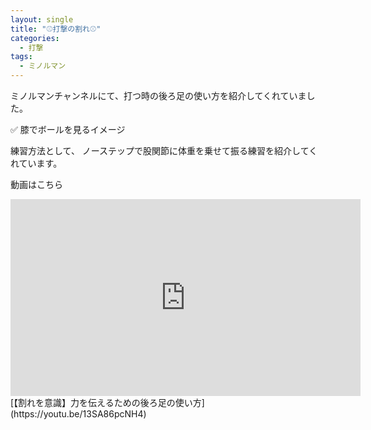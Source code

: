 ```yaml
---
layout: single
title: "⚾️打撃の割れ⚾️"
categories:
  - 打撃
tags:
  - ミノルマン
---
```


ミノルマンチャンネルにて、打つ時の後ろ足の使い方を紹介してくれていました。

✅ 膝でボールを見るイメージ

練習方法として、
ノーステップで股関節に体重を乗せて振る練習を紹介してくれています。

動画はこちら
<iframe width="560" height="315" src="https://www.youtube.com/embed/13SA86pcNH4" frameborder="0" allow="accelerometer; autoplay; encrypted-media; gyroscope; picture-in-picture" allowfullscreen></iframe>
[【割れを意識】力を伝えるための後ろ足の使い方](https://youtu.be/13SA86pcNH4)